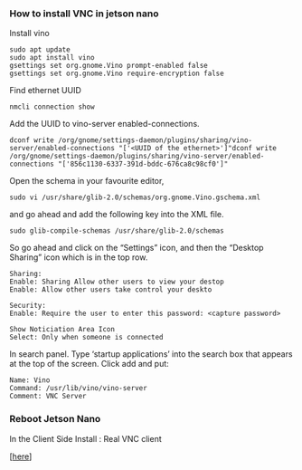 ### How to install VNC in jetson nano

Install vino
```
sudo apt update
sudo apt install vino
gsettings set org.gnome.Vino prompt-enabled false
gsettings set org.gnome.Vino require-encryption false
```

Find ethernet UUID
```
nmcli connection show
```

Add the UUID to vino-server enabled-connections.
```
dconf write /org/gnome/settings-daemon/plugins/sharing/vino-server/enabled-connections "['<UUID of the ethernet>']"dconf write /org/gnome/settings-daemon/plugins/sharing/vino-server/enabled-connections "['856c1130-6337-391d-bddc-676ca8c98cf0']"
```
Open the schema in your favourite editor,
```
sudo vi /usr/share/glib-2.0/schemas/org.gnome.Vino.gschema.xml
```

and go ahead and add the following key into the XML file.
```
sudo glib-compile-schemas /usr/share/glib-2.0/schemas
```

So go ahead and click on the “Settings” icon, and then the “Desktop Sharing” icon which is in the top row.
```
Sharing:
Enable: Sharing Allow other users to view your destop
Enable: Allow other users take control your deskto

Security:
Enable: Require the user to enter this password: <capture password>

Show Noticiation Area Icon
Select: Only when someone is connected

```

In search panel. Type ‘startup applications’ into the search box that appears at the top of the screen.
Click add and put:
```
Name: Vino
Command: /usr/lib/vino/vino-server
Comment: VNC Server
```

### Reboot Jetson Nano


In the Client Side Install : Real VNC client

[[here](https://www.realvnc.com/en/connect/download/viewer/linux/)]
